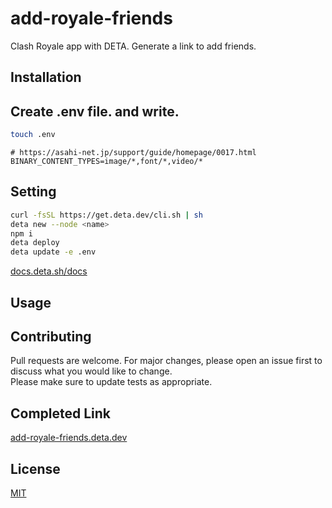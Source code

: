 # add-royale-friends

Clash Royale app with DETA.
Generate a link to add friends.

## Installation

## Create .env file. and write.

```bash
touch .env
```

```.env
# https://asahi-net.jp/support/guide/homepage/0017.html
BINARY_CONTENT_TYPES=image/*,font/*,video/*
```

## Setting

```bash
curl -fsSL https://get.deta.dev/cli.sh | sh
deta new --node <name>
npm i
deta deploy
deta update -e .env
```

[docs.deta.sh/docs](https://docs.deta.sh/docs/micros/getting_started)

## Usage

## Contributing

Pull requests are welcome. For major changes, please open an issue first to discuss what you would like to change.  
Please make sure to update tests as appropriate.

## Completed Link

[add-royale-friends.deta.dev](https://add-royale-friends.deta.dev/)

## License

[MIT](./LICENSE)
